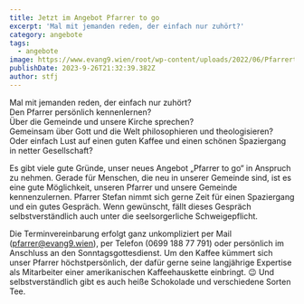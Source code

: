 ```yaml
---
title: Jetzt im Angebot Pfarrer to go
excerpt: 'Mal mit jemanden reden, der einfach nur zuhört?'
category: angebote
tags:
  - angebote
image: https://www.evang9.wien/root/wp-content/uploads/2022/06/Pfarrertogoneu.png
publishDate: 2023-9-26T21:32:39.382Z
author: stfj
---
```


Mal mit jemanden reden, der einfach nur zuhört? <br/>
Den Pfarrer persönlich kennenlernen?<br/>
Über die Gemeinde und unsere Kirche sprechen?<br/>
Gemeinsam über Gott und die Welt philosophieren und theologisieren?<br/>
Oder einfach Lust auf einen guten Kaffee und einen schönen Spaziergang in netter Gesellschaft?<br/>

Es gibt viele gute Gründe, unser neues Angebot „Pfarrer to go“ in Anspruch zu nehmen. Gerade für Menschen, die neu in unserer Gemeinde sind, ist es eine gute Möglichkeit, unseren Pfarrer und unsere Gemeinde kennenzulernen. Pfarrer Stefan nimmt sich gerne Zeit für einen Spaziergang und ein gutes Gespräch. Wenn gewünscht, fällt dieses Gespräch selbstverständlich auch unter die seelsorgerliche Schweigepflicht. <br/>

Die Terminvereinbarung erfolgt ganz unkompliziert per Mail (pfarrer@evang9.wien), per Telefon (0699 188 77 791) oder persönlich im Anschluss an den Sonntagsgottesdienst. Um den Kaffee kümmert sich unser Pfarrer höchstpersönlich, der dafür gerne seine langjährige Expertise als Mitarbeiter einer amerikanischen Kaffeehauskette einbringt. 😉 Und selbstverständlich gibt es auch heiße Schokolade und verschiedene Sorten Tee.
